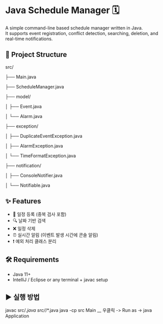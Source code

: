 # Java Schedule Manager 🗓️

A simple command-line based schedule manager written in Java.  
It supports event registration, conflict detection, searching, deletion, and real-time notifications.

## 📁 Project Structure

src/

├── Main.java

├── ScheduleManager.java

├── model/

│ ├── Event.java

│ └── Alarm.java

├── exception/

│ ├── DuplicateEventException.java

│ ├── AlarmException.java

│ └── TimeFormatException.java

├── notification/

│ ├── ConsoleNotifier.java

│ └── Notifiable.java


## ✨ Features

- 📆 일정 등록 (중복 검사 포함)
- 🔍 날짜 기반 검색
- ❌ 일정 삭제
- ⏰ 실시간 알림 (이벤트 발생 시간에 콘솔 알림)
- ❗ 예외 처리 클래스 분리

## 🛠️ Requirements

- Java 11+
- IntelliJ / Eclipse or any terminal + javac setup

## ▶️  실행 방법

javac src/*.java src/*/*.java
java -cp src Main  __ 우클릭 -> Run as -> java Application

